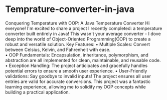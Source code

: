 # Temprature-converter-in-java
Conquering Temperature with OOP: A Java Temperature Converter<be/>
<be/>
Hi everyone!  I'm excited to share a project I recently completed: a temperature converter built entirely in Java! This wasn't your average converter - I  dove deep into the world of Object-Oriented Programming(OOP) to create a robust and versatile solution.<be/>
<be/>
Key Features:
<be/>
• Multiple Scales: Convert between Celsius, Kelvin, and Fahrenheit with ease. <br/>
• OOP Fundamentals: Encapsulation, inheritance, polymorphism, and abstraction are all implemented for clean, maintainable, and reusable code.<be/>
• Exception Handling: The project anticipates and gracefully handles potential errors to ensure a smooth user experience.<be/>
• User-Friendly validations: Say goodbye to invalid inputs! The project ensures all user entries are valid for accurate conversions.<be/>
<be/>
This project was a fantastic learning experience, allowing me to solidify my OOP concepts while building a practical application.

